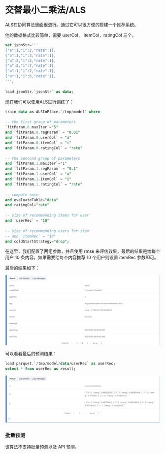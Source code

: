 # 交替最小二乘法/ALS

ALS在协同算法里面很流行。通过它可以很方便的搭建一个推荐系统。

他的数据格式比较简单，需要 userCol， itemCol，ratingCol 三个。

```sql
set jsonStr='''
{"a":1,"i":2,"rate":1},
{"a":1,"i":3,"rate":1},
{"a":2,"i":2,"rate":1},
{"a":2,"i":7,"rate":1},
{"a":1,"i":2,"rate":1},
{"a":1,"i":6,"rate":1},
''';

load jsonStr.`jsonStr` as data;
```

现在我们可以使用ALS进行训练了：

```sql
train data as ALSInPlace.`/tmp/model` where

-- the first group of parameters
`fitParam.0.maxIter`="5"
and `fitParam.0.regParam` = "0.01"
and `fitParam.0.userCol` = "a"
and `fitParam.0.itemCol` = "i"
and `fitParam.0.ratingCol` = "rate"

-- the sencond group of parameters    
and `fitParam.1.maxIter`="1"
and `fitParam.1.regParam` = "0.1"
and `fitParam.1.userCol` = "a"
and `fitParam.1.itemCol` = "i"
and `fitParam.1.ratingCol` = "rate"

-- compute rmse     
and evaluateTable="data"
and ratingCol="rate"

-- size of recommending items for user  
and `userRec` = "10"

-- size of recommending users for item
-- and `itemRec` = "10"
and coldStartStrategy="drop";
```

在这里，我们配置了两组参数，并且使用 rmse 来评估效果，最后的结果是给每个用户 10 条内容。如果需要给每个内容推荐 10 个用户则设置 itemRec 参数即可。

最后的结果如下：

<p align="center">
    <img src="/byzer-lang/zh-cn/ml/algs/images/als_result1.png" alt="name"  width="800"/>
</p>
可以看看最后的预测结果：

``` sql
load parquet.`/tmp/model/data/userRec` as userRec;
select * from userRec as result;
```


<p align="center">
    <img src="/byzer-lang/zh-cn/ml/algs/images/als_result2.png" alt="name"  width="800"/>
</p>

### 批量预测

该算法不支持批量预测以及 API 预测。